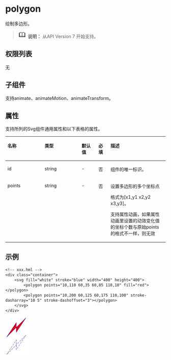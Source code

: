 # polygon<a name="ZH-CN_TOPIC_0000001164895646"></a>

绘制多边形。

>![](../../public_sys-resources/icon-note.gif) **说明：** 
>从API Version 7 开始支持。

## 权限列表<a name="zh-cn_topic_0000001127284872_section11257113618419"></a>

无

## 子组件<a name="zh-cn_topic_0000001127284872_section9288143101012"></a>

支持animate、animateMotion、animateTransform。

## 属性<a name="zh-cn_topic_0000001127284872_section2907183951110"></a>

支持所列的Svg组件通用属性和以下表格的属性。

<a name="zh-cn_topic_0000001127284872_table20633101642315"></a>
<table><thead align="left"><tr id="zh-cn_topic_0000001127284872_row663331618238"><th class="cellrowborder" valign="top" width="23.119999999999997%" id="mcps1.1.6.1.1"><p id="zh-cn_topic_0000001127284872_aaf1247770b244944bbcc9f28d9a6f00b"><a name="zh-cn_topic_0000001127284872_aaf1247770b244944bbcc9f28d9a6f00b"></a><a name="zh-cn_topic_0000001127284872_aaf1247770b244944bbcc9f28d9a6f00b"></a>名称</p>
</th>
<th class="cellrowborder" valign="top" width="23.119999999999997%" id="mcps1.1.6.1.2"><p id="zh-cn_topic_0000001127284872_a6efc3502761f4faf9630e484280f75b6"><a name="zh-cn_topic_0000001127284872_a6efc3502761f4faf9630e484280f75b6"></a><a name="zh-cn_topic_0000001127284872_a6efc3502761f4faf9630e484280f75b6"></a>类型</p>
</th>
<th class="cellrowborder" valign="top" width="10.48%" id="mcps1.1.6.1.3"><p id="zh-cn_topic_0000001127284872_a27a37273d9ad47569ddbcb8db985d302"><a name="zh-cn_topic_0000001127284872_a27a37273d9ad47569ddbcb8db985d302"></a><a name="zh-cn_topic_0000001127284872_a27a37273d9ad47569ddbcb8db985d302"></a>默认值</p>
</th>
<th class="cellrowborder" valign="top" width="7.5200000000000005%" id="mcps1.1.6.1.4"><p id="zh-cn_topic_0000001127284872_p824610360217"><a name="zh-cn_topic_0000001127284872_p824610360217"></a><a name="zh-cn_topic_0000001127284872_p824610360217"></a>必填</p>
</th>
<th class="cellrowborder" valign="top" width="35.76%" id="mcps1.1.6.1.5"><p id="zh-cn_topic_0000001127284872_a2ff3361bfd3b420ba4967452d2ddd098"><a name="zh-cn_topic_0000001127284872_a2ff3361bfd3b420ba4967452d2ddd098"></a><a name="zh-cn_topic_0000001127284872_a2ff3361bfd3b420ba4967452d2ddd098"></a>描述</p>
</th>
</tr>
</thead>
<tbody><tr id="zh-cn_topic_0000001127284872_row36332165231"><td class="cellrowborder" valign="top" width="23.119999999999997%" headers="mcps1.1.6.1.1 "><p id="zh-cn_topic_0000001127284872_a83b6dd280109466fb015e64de1ef4df3"><a name="zh-cn_topic_0000001127284872_a83b6dd280109466fb015e64de1ef4df3"></a><a name="zh-cn_topic_0000001127284872_a83b6dd280109466fb015e64de1ef4df3"></a>id</p>
</td>
<td class="cellrowborder" valign="top" width="23.119999999999997%" headers="mcps1.1.6.1.2 "><p id="zh-cn_topic_0000001127284872_abc38fa2b85854bc687af75eb17a00a4d"><a name="zh-cn_topic_0000001127284872_abc38fa2b85854bc687af75eb17a00a4d"></a><a name="zh-cn_topic_0000001127284872_abc38fa2b85854bc687af75eb17a00a4d"></a>string</p>
</td>
<td class="cellrowborder" valign="top" width="10.48%" headers="mcps1.1.6.1.3 "><p id="zh-cn_topic_0000001127284872_a8d12e4af905d4743a5ec9cd6018d2972"><a name="zh-cn_topic_0000001127284872_a8d12e4af905d4743a5ec9cd6018d2972"></a><a name="zh-cn_topic_0000001127284872_a8d12e4af905d4743a5ec9cd6018d2972"></a>-</p>
</td>
<td class="cellrowborder" valign="top" width="7.5200000000000005%" headers="mcps1.1.6.1.4 "><p id="zh-cn_topic_0000001127284872_p42461736102118"><a name="zh-cn_topic_0000001127284872_p42461736102118"></a><a name="zh-cn_topic_0000001127284872_p42461736102118"></a>否</p>
</td>
<td class="cellrowborder" valign="top" width="35.76%" headers="mcps1.1.6.1.5 "><p id="zh-cn_topic_0000001127284872_a1a1731af05554f119fa365748f276bb2"><a name="zh-cn_topic_0000001127284872_a1a1731af05554f119fa365748f276bb2"></a><a name="zh-cn_topic_0000001127284872_a1a1731af05554f119fa365748f276bb2"></a>组件的唯一标识。</p>
</td>
</tr>
<tr id="zh-cn_topic_0000001127284872_row13633131616239"><td class="cellrowborder" valign="top" width="23.119999999999997%" headers="mcps1.1.6.1.1 "><p id="zh-cn_topic_0000001127284872_a97f90720f6ef448fb3afbb3b1c13ae25"><a name="zh-cn_topic_0000001127284872_a97f90720f6ef448fb3afbb3b1c13ae25"></a><a name="zh-cn_topic_0000001127284872_a97f90720f6ef448fb3afbb3b1c13ae25"></a>points</p>
</td>
<td class="cellrowborder" valign="top" width="23.119999999999997%" headers="mcps1.1.6.1.2 "><p id="zh-cn_topic_0000001127284872_a165d9cd14ccf4127b2e22cc6397680ac"><a name="zh-cn_topic_0000001127284872_a165d9cd14ccf4127b2e22cc6397680ac"></a><a name="zh-cn_topic_0000001127284872_a165d9cd14ccf4127b2e22cc6397680ac"></a>string</p>
</td>
<td class="cellrowborder" valign="top" width="10.48%" headers="mcps1.1.6.1.3 "><p id="zh-cn_topic_0000001127284872_a836c513375114f6dac7693e0b4f33230"><a name="zh-cn_topic_0000001127284872_a836c513375114f6dac7693e0b4f33230"></a><a name="zh-cn_topic_0000001127284872_a836c513375114f6dac7693e0b4f33230"></a>-</p>
</td>
<td class="cellrowborder" valign="top" width="7.5200000000000005%" headers="mcps1.1.6.1.4 "><p id="zh-cn_topic_0000001127284872_p17246836142119"><a name="zh-cn_topic_0000001127284872_p17246836142119"></a><a name="zh-cn_topic_0000001127284872_p17246836142119"></a>否</p>
</td>
<td class="cellrowborder" valign="top" width="35.76%" headers="mcps1.1.6.1.5 "><p id="zh-cn_topic_0000001127284872_adbe7ecbee96b4f938b04a4b8d62791bf"><a name="zh-cn_topic_0000001127284872_adbe7ecbee96b4f938b04a4b8d62791bf"></a><a name="zh-cn_topic_0000001127284872_adbe7ecbee96b4f938b04a4b8d62791bf"></a>设置多边形的多个坐标点</p>
<p id="zh-cn_topic_0000001127284872_p158933814449"><a name="zh-cn_topic_0000001127284872_p158933814449"></a><a name="zh-cn_topic_0000001127284872_p158933814449"></a>格式为[x1,y1 x2,y2 x3,y3]。</p>
<p id="zh-cn_topic_0000001127284872_p78913383449"><a name="zh-cn_topic_0000001127284872_p78913383449"></a><a name="zh-cn_topic_0000001127284872_p78913383449"></a>支持属性动画，如果属性动画里设置的动效变化值的坐标个数与原始points的格式不一样，则无效</p>
</td>
</tr>
</tbody>
</table>

## 示例<a name="zh-cn_topic_0000001127284872_section360556124815"></a>

```
<!-- xxx.hml -->
<div class="container">
    <svg fill="white" stroke="blue" width="400" height="400">
        <polygon points="10,110 60,35 60,85 110,10" fill="red"></polygon>
        <polygon points="10,200 60,125 60,175 110,100" stroke-dasharray="10 5" stroke-dashoffset="3"></polygon>
    </svg>
</div>
```

![](figures/zh-cn_image_0000001166601648.png)

